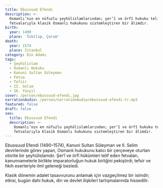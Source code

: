 ```yaml
---
title: Ebussuud Efendi
description: >-
  Osmanlı’nın en nüfuzlu şeyhülislamlarından; şer‘î ve örfî hukuku telif eden
  fetvalarıyla klasik Osmanlı hukukunu sistemleştiren bir âlimdir.
birth:
  year: 1490
  place: 'İskilip, Çorum'
death:
  year: 1574
  place: İstanbul
category: Din Adamı
tags:
  - Şeyhülislam
  - Osmanlı Hukuku
  - Kanuni Sultan Süleyman
  - Fetva
  - Tefsir
  - II. Selim
  - 16. Yüzyıl
cover: /person/ebussuud-efendi.jpg
narrationAudio: /person/narrationAudio/ebussuud-efendi-tr.mp3
featured: false
draft: false
seo:
  title: Ebussuud Efendi
  description: >-
    Osmanlı’nın en nüfuzlu şeyhülislamlarından; şer‘î ve örfî hukuku telif eden
    fetvalarıyla klasik Osmanlı hukukunu sistemleştiren bir âlimdir.
---
```


Ebussuud Efendi (1490–1574), Kanuni Sultan Süleyman ve II. Selim devirlerinde görev yapan, Osmanlı hukukunu kalıcı bir çerçeveye oturtan otorite bir şeyhülislamdır. Şer‘î ve örfî hükümleri telif eden fetvaları, kanunnamelerle birlikte imparatorluğun hukuk birliğini pekiştirdi; tefsir ve fıkıh eserleriyle ilmî geleneği besledi.

Klasik dönemin adalet tasavvurunu anlamak için vazgeçilmez bir isimdir; etkisi, bugün dahi hukuk, din ve devlet ilişkileri tartışmalarında hissedilir.
